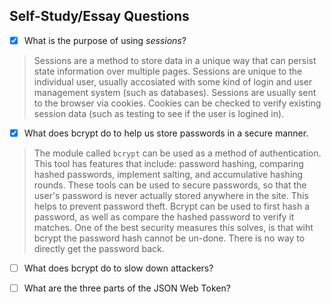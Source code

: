 ## Self-Study/Essay Questions

- [x] What is the purpose of using _sessions_?

> Sessions are a method to store data in a unique way that can persist state information over multiple pages. Sessions are unique to the individual user, usually accosiated with some kind of login and user management system (such as databases). Sessions are usually sent to the browser via cookies. Cookies can be checked to verify existing session data (such as testing to see if the user is logined in).

- [x] What does bcrypt do to help us store passwords in a secure manner.

> The module called `bcrypt` can be used as a method of authentication. This tool has features that include: password hashing, comparing hashed passwords, implement salting, and accumulative hashing rounds. These tools can be used to secure passwords, so that the user's password is never actually stored anywhere in the site. This helps to prevent password theft. Bcrypt can be used to first hash a password, as well as compare the hashed password to verify it matches. One of the best security measures this solves, is that wiht bcrypt the password hash cannot be un-done. There is no way to directly get the password back.

- [ ] What does bcrypt do to slow down attackers?

- [ ] What are the three parts of the JSON Web Token?